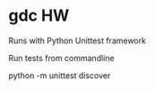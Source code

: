 # gdc HW
Runs with Python Unittest framework

Run tests from commandline

python -m unittest discover
